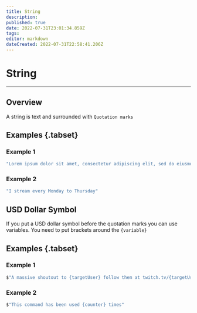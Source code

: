 ```yaml
---
title: String
description: 
published: true
date: 2022-07-31T23:01:34.859Z
tags: 
editor: markdown
dateCreated: 2022-07-31T22:58:41.206Z
---
```


<h1 class="mdi mdi-format-quote-open primary--text"> String</h1>

---

## Overview

A string is text and surrounded with `Quotation marks`

## Examples {.tabset}
### Example 1
```csharp
"Lorem ipsum dolor sit amet, consectetur adipiscing elit, sed do eiusmod tempor incididunt ut labore et dolore magna aliqua. Ut enim ad minim veniam, quis nostrud exercitation ullamco laboris nisi ut aliquip ex ea commodo consequat. Duis aute irure dolor in reprehenderit in voluptate velit esse cillum dolore eu fugiat nulla pariatur. Excepteur sint occaecat cupidatat non proident, sunt in culpa qui officia deserunt mollit anim id est laborum"
```
### Example 2
```csharp
"I stream every Monday to Thursday"
```

<h2 class="mdi mdi-currency-usd primary--text"> USD Dollar Symbol</h2>

If you put a USD dollar symbol before the quotation marks you can use variables. You need to put brackets around the `{variable}`

## Examples {.tabset}
### Example 1
```csharp
$"A massive shoutout to {targetUser} follow them at twitch.tv/{targetUserName} they we're last playing {game}"
```
### Example 2
```csharp
$"This command has been used {counter} times"
```